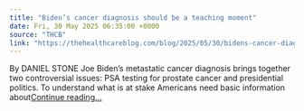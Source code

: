 ```yaml
---
title: "Biden’s cancer diagnosis should be a teaching moment"
date: Fri, 30 May 2025 06:35:00 +0000
source: "THCB"
link: "https://thehealthcareblog.com/blog/2025/05/30/bidens-cancer-diagnosis-should-be-a-teaching-moment/"
---
```


By DANIEL STONE Joe Biden’s metastatic cancer diagnosis brings together two controversial issues: PSA testing for prostate cancer and presidential politics. To understand what is at stake Americans need basic information about<a class="more-link2" href="https://thehealthcareblog.com/blog/2025/05/30/bidens-cancer-diagnosis-should-be-a-teaching-moment/">Continue reading...</a>